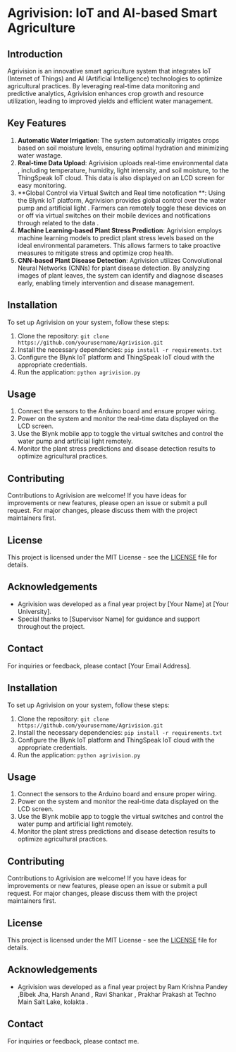 # Agrivision: IoT and AI-based Smart Agriculture

## Introduction
Agrivision is an innovative smart agriculture system that integrates IoT (Internet of Things) and AI (Artificial Intelligence) technologies to optimize agricultural practices. By leveraging real-time data monitoring and predictive analytics, Agrivision enhances crop growth and resource utilization, leading to improved yields and efficient water management.

## Key Features
1. **Automatic Water Irrigation**: The system automatically irrigates crops based on soil moisture levels, ensuring optimal hydration and minimizing water wastage.
2. **Real-time Data Upload**: Agrivision uploads real-time environmental data , including temperature, humidity, light intensity, and soil moisture, to the ThingSpeak IoT cloud. This data is also displayed on an LCD screen for easy monitoring.
3. **Global Control via Virtual Switch and Real time notofication **: Using the Blynk IoT platform, Agrivision provides global control over the water pump and artificial light . Farmers can remotely toggle these devices on or off via virtual switches on their mobile devices and notifications through related to the data .
4. **Machine Learning-based Plant Stress Prediction**: Agrivision employs machine learning models to predict plant stress levels based on the ideal environmental parameters. This allows farmers to take proactive measures to mitigate stress and optimize crop health.
5. **CNN-based Plant Disease Detection**: Agrivision utilizes Convolutional Neural Networks (CNNs) for plant disease detection. By analyzing images of plant leaves, the system can identify and diagnose diseases early, enabling timely intervention and disease management.

## Installation
To set up Agrivision on your system, follow these steps:
1. Clone the repository: `git clone https://github.com/yourusername/Agrivision.git`
2. Install the necessary dependencies: `pip install -r requirements.txt`
3. Configure the Blynk IoT platform and ThingSpeak IoT cloud with the appropriate credentials.
4. Run the application: `python agrivision.py`

## Usage
1. Connect the sensors to the Arduino board and ensure proper wiring.
2. Power on the system and monitor the real-time data displayed on the LCD screen.
3. Use the Blynk mobile app to toggle the virtual switches and control the water pump and artificial light remotely.
4. Monitor the plant stress predictions and disease detection results to optimize agricultural practices.

## Contributing
Contributions to Agrivision are welcome! If you have ideas for improvements or new features, please open an issue or submit a pull request. For major changes, please discuss them with the project maintainers first.

## License
This project is licensed under the MIT License - see the [LICENSE](LICENSE) file for details.

## Acknowledgements
- Agrivision was developed as a final year project by [Your Name] at [Your University].
- Special thanks to [Supervisor Name] for guidance and support throughout the project.

## Contact
For inquiries or feedback, please contact [Your Email Address].

## Installation
To set up Agrivision on your system, follow these steps:
1. Clone the repository: `git clone https://github.com/yourusername/Agrivision.git`
2. Install the necessary dependencies: `pip install -r requirements.txt`
3. Configure the Blynk IoT platform and ThingSpeak IoT cloud with the appropriate credentials.
4. Run the application: `python agrivision.py`

## Usage
1. Connect the sensors to the Arduino board and ensure proper wiring.
2. Power on the system and monitor the real-time data displayed on the LCD screen.
3. Use the Blynk mobile app to toggle the virtual switches and control the water pump and artificial light remotely.
4. Monitor the plant stress predictions and disease detection results to optimize agricultural practices.

## Contributing
Contributions to Agrivision are welcome! If you have ideas for improvements or new features, please open an issue or submit a pull request. For major changes, please discuss them with the project maintainers first.

## License
This project is licensed under the MIT License - see the [LICENSE](LICENSE) file for details.

## Acknowledgements
- Agrivision was developed as a final year project by Ram Krishna Pandey ,Bibek Jha, Harsh Anand , Ravi Shankar , Prakhar Prakash at Techno Main Salt Lake, kolakta .

## Contact
For inquiries or feedback, please contact me.
